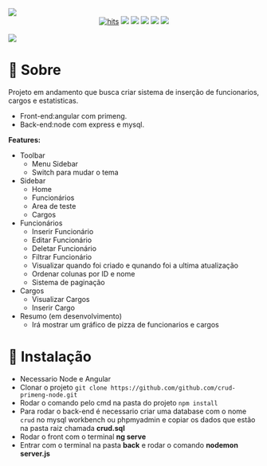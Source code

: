<img src="https://user-images.githubusercontent.com/61124602/213936128-42841e13-faa1-4f6d-b2b6-e3324e64d5c1.png">


<div align="center">
  <a href="https://github.com/EriikSilva/crud-primeng-node"><img alt="hits" src="https://hits.sh/github.com/EriikSilva/crud-primeng-node.svg"></a>
  <a href="https://github.com/EriikSilva/crud-primeng-node/graphs/commit-activity"><img src="https://img.shields.io/github/last-commit/EriikSilva/crud-primeng-node"></a>
  <a href="https://github.com/EriikSilva/crud-primeng-node"><img src="https://img.shields.io/badge/
  -In%20Progress-yellow"></a>
  <a href="https://github.com/EriikSilva/crud-primeng-node/stargazers"><img src="https://img.shields.io/github/stars/EriikSilva/crud-primeng-node?style=social"></a>
  <a href="https://github.com/EriikSilva/crud-primeng-node/network/members"><img src="https://img.shields.io/github/forks/EriikSilva/crud-primeng-node?style=social"></a>
  <a href="https://github.com/EriikSilva"><img src="https://img.shields.io/github/followers/EriikSilva?style=social"></a>
</div>


<br>
<img src="https://user-images.githubusercontent.com/61124602/213937174-52e3f634-4fbb-486a-a658-416f7055716a.png">




# 💬 Sobre
Projeto em andamento que busca criar sistema de inserção de funcionarios, cargos e estatisticas.
<br>
- Front-end:angular com primeng.
- Back-end:node com express e mysql.

<b>Features:</b>
- Toolbar
  - Menu Sidebar
  - Switch para mudar o tema
- Sidebar
  - Home
  - Funcionários 
  - Area de teste
  - Cargos
- Funcionários
  - Inserir Funcionário
  - Editar Funcionário
  - Deletar Funcionário
  - Filtrar Funcionário
  - Visualizar quando foi criado e qunando foi a ultima atualização
  - Ordenar colunas por ID e nome
  - Sistema de paginação
- Cargos
  - Visualizar Cargos
  - Inserir Cargo
- Resumo (em desenvolvimento)
  - Irá mostrar um gráfico de pizza de funcionarios e cargos
# 💾 Instalação
- Necessario Node e Angular
- Clonar o projeto ```git clone https://github.com/github.com/crud-primeng-node.git```
- Rodar o comando pelo cmd na pasta do projeto ```npm install```
- Para rodar o back-end é necessario criar uma database com o nome ```crud``` no mysql workbench ou phpmyadmin e copiar os dados    que estão na pasta raiz chamada <b>crud.sql</b>
- Rodar o front com o terminal <b>ng serve</b>
- Entrar com o terminal na pasta <b>back</b> e rodar o comando  <b>nodemon server.js</b> 

